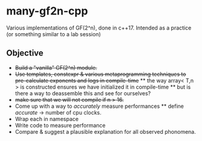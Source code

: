 # many-gf2n-cpp
Various implementations of GF(2^n), done in c++17. Intended as a practice (or something similar to a lab session)

## Objective

* ~~Build a "vanilla" GF(2^n) module.~~
* ~~Use templates, constexpr & various metaprogramming techniques to pre-calculate exponents and logs in compile-time~~
** the way array< T,n > is constructed ensures we have initialized it in compile-time
** but is there a way to deassemble this and see for ourselves?
* ~~make sure that we will not compile if n > 16.~~
* Come up with a way to *accurately* measure performances
** define *accurate* -> number of cpu clocks.
* Wrap each in namespace
* Write code to measure performance
* Compare & suggest a plausible explanation for all observed phonomena.
